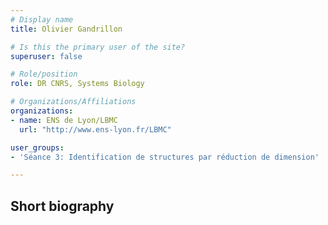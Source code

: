 ```yaml
---
# Display name
title: Olivier Gandrillon

# Is this the primary user of the site?
superuser: false

# Role/position
role: DR CNRS, Systems Biology

# Organizations/Affiliations
organizations: 
- name: ENS de Lyon/LBMC
  url: "http://www.ens-lyon.fr/LBMC"

user_groups:
- 'Séance 3: Identification de structures par réduction de dimension'

---
```


## Short biography
